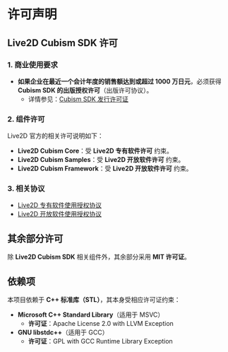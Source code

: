 # 许可声明  

## Live2D Cubism SDK 许可  

### 1. 商业使用要求  
- **如果企业在最近一个会计年度的销售额达到或超过 1000 万日元**，必须获得 **Cubism SDK 的出版授权许可**（出版许可协议）。  
  - 详情参见：[Cubism SDK 发行许可证](https://www.live2d.com/zh-CHS/download/cubism-sdk/release-license/)  

### 2. 组件许可  
Live2D 官方的相关许可说明如下：  
- **Live2D Cubism Core**：受 **Live2D 专有软件许可** 约束。  
- **Live2D Cubism Samples**：受 **Live2D 开放软件许可** 约束。  
- **Live2D Cubism Framework**：受 **Live2D 开放软件许可** 约束。  

### 3. 相关协议  
- [Live2D 专有软件使用授权协议](https://www.live2d.com/eula/live2d-proprietary-software-license-agreement_cn.html)  
- [Live2D 开放软件使用授权协议](https://www.live2d.com/eula/live2d-open-software-license-agreement_cn.html)  

## 其余部分许可  
除 **Live2D Cubism SDK** 相关组件外，其余部分采用 **MIT 许可证**。  

## 依赖项  
本项目依赖于 **C++ 标准库（STL）**，其本身受相应许可证约束：  
- **Microsoft C++ Standard Library**（适用于 MSVC）  
  - **许可证**：Apache License 2.0 with LLVM Exception  
- **GNU libstdc++**（适用于 GCC）  
  - **许可证**：GPL with GCC Runtime Library Exception  
